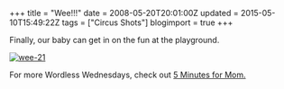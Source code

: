 +++
title = "Wee!!!"
date = 2008-05-20T20:01:00Z
updated = 2015-05-10T15:49:22Z
tags = ["Circus Shots"]
blogimport = true 
+++

Finally, our baby can get in on the fun at the playground.

[![wee-21](https://latc.s3.amazonaws.com/wp-content/uploads/2008/05/wee-21.jpg "wee-21")](https://latc.s3.amazonaws.com/wp-content/uploads/2008/05/wee-21.jpg)

For more Wordless Wednesdays, check out [5 Minutes for Mom.  
](http://www.5minutesformom.com/)
